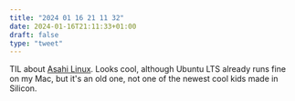 ```yaml
---
title: "2024 01 16 21 11 32"
date: 2024-01-16T21:11:33+01:00
draft: false
type: "tweet"
---
```

TIL about [Asahi Linux](https://asahilinux.org/). Looks cool, although Ubuntu LTS already runs fine on my Mac, but it's an old one, not one of the newest cool kids made in Silicon.
